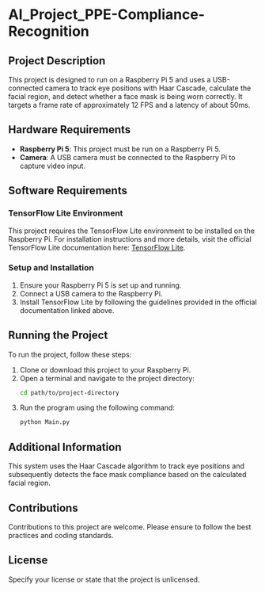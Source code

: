 # AI_Project_PPE-Compliance-Recognition

## Project Description
This project is designed to run on a Raspberry Pi 5 and uses a USB-connected camera to track eye positions with Haar Cascade, calculate the facial region, and detect whether a face mask is being worn correctly. It targets a frame rate of approximately 12 FPS and a latency of about 50ms.

## Hardware Requirements
- **Raspberry Pi 5**: This project must be run on a Raspberry Pi 5.
- **Camera**: A USB camera must be connected to the Raspberry Pi to capture video input.

## Software Requirements
### TensorFlow Lite Environment
This project requires the TensorFlow Lite environment to be installed on the Raspberry Pi. For installation instructions and more details, visit the official TensorFlow Lite documentation here: [TensorFlow Lite](https://www.tensorflow.org/lite/guide).

### Setup and Installation
1. Ensure your Raspberry Pi 5 is set up and running.
2. Connect a USB camera to the Raspberry Pi.
3. Install TensorFlow Lite by following the guidelines provided in the official documentation linked above.

## Running the Project
To run the project, follow these steps:
1. Clone or download this project to your Raspberry Pi.
2. Open a terminal and navigate to the project directory:
   ```bash
   cd path/to/project-directory
   ```
3. Run the program using the following command:
   ```bash
   python Main.py
   ```
## Additional Information
This system uses the Haar Cascade algorithm to track eye positions and subsequently detects the face mask compliance based on the calculated facial region.

## Contributions
Contributions to this project are welcome. Please ensure to follow the best practices and coding standards.

## License
Specify your license or state that the project is unlicensed.
